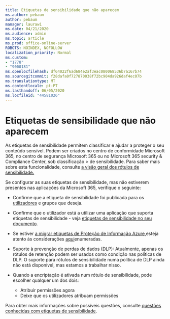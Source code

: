 ```yaml
---
title: Etiquetas de sensibilidade que não aparecem
ms.author: pebaum
author: pebaum
manager: laurawi
ms.date: 04/21/2020
ms.audience: admin
ms.topic: article
ms.prod: office-online-server
ROBOTS: NOINDEX, NOFOLLOW
localization_priority: Normal
ms.custom:
- "1778"
- "9000181"
ms.openlocfilehash: df64022f6ad684e2af3eac080068536b7a167b74
ms.sourcegitcommit: f28dafa0f727870038f72bc904da926daf4ec07b
ms.translationtype: MT
ms.contentlocale: pt-PT
ms.lasthandoff: 06/05/2020
ms.locfileid: "44581026"
---
```

# <a name="sensitivity-labels-not-appearing"></a>Etiquetas de sensibilidade que não aparecem

As etiquetas de sensibilidade permitem classificar e ajudar a proteger o seu conteúdo sensível. Podem ser criados no centro de conformidade Microsoft 365, no centro de segurança Microsoft 365 ou no Microsoft 365 security & Compliance Center, sob classificação > de sensibilidade. Para saber mais sobre esta funcionalidade, consulte [a visão geral dos rótulos de sensibilidade.](https://docs.microsoft.com/microsoft-365/compliance/sensitivity-labels)

Se configurar as suas etiquetas de sensibilidade, mas não estiverem presentes nas aplicações da Microsoft 365, verifique o seguinte:

- Confirme que a etiqueta de sensibilidade foi publicada para os [utilizadores](https://docs.microsoft.com/microsoft-365/compliance/sensitivity-labels#what-label-policies-can-do) e grupos que deseja.

- Confirme que o utilizador está a utilizar uma aplicação que suporta etiquetas de sensibilidade - veja [etiquetas de sensibilidade no seu documento](https://support.office.com/article/apply-sensitivity-labels-to-your-documents-and-email-within-office-2f96e7cd-d5a4-403b-8bd7-4cc636bae0f9?#bkmk_whereavailable).

- Se estiver [a migrar etiquetas de Proteção de Informação Azure,](https://docs.microsoft.com/azure/information-protection/configure-policy-migrate-labels)esteja atento às considerações [aqui](https://docs.microsoft.com/azure/information-protection/configure-policy-migrate-labels#considerations-for-unified-labels)enumeradas.

- Suporte à prevenção de perdas de dados (DLP): Atualmente, apenas os rótulos de retenção podem ser usados como condição nas políticas de DLP.  O suporte para rótulos de sensibilidade numa política de DLP ainda não está disponível, mas estamos a trabalhar nisso.

- Quando a encriptação é ativada num rótulo de sensibilidade, pode escolher qualquer um dos dois:
    - Atribuir permissões agora
    - Deixe que os utilizadores atribuam permissões


Para obter mais informações sobre possíveis questões, consulte [questões conhecidas com etiquetas de sensibilidade](https://support.office.com/article/known-issues-with-sensitivity-labels-in-office-b169d687-2bbd-4e21-a440-7da1b2743edc).